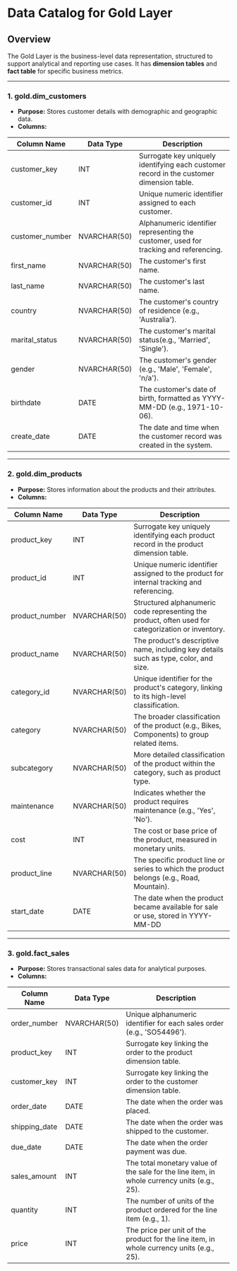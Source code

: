 # Data Catalog for Gold Layer

## Overview
The Gold Layer is the business-level data representation, structured to support analytical and reporting use cases. It has **dimension tables** and **fact table** for specific business metrics.

---

### 1. gold.dim_customers
- **Purpose:** Stores customer details with demographic and geographic data.
- **Columns:**

| Column Name      | Data Type     | Description                                                                                   |
|------------------|---------------|-----------------------------------------------------------------------------------------------|
| customer_key     | INT           | Surrogate key uniquely identifying each customer record in the customer dimension table.               |
| customer_id      | INT           | Unique numeric identifier assigned to each customer.                                        |
| customer_number  | NVARCHAR(50)  | Alphanumeric identifier representing the customer, used for tracking and referencing.         |
| first_name       | NVARCHAR(50)  | The customer's first name.                                         |
| last_name        | NVARCHAR(50)  | The customer's last name.                                                     |
| country          | NVARCHAR(50)  | The customer's country of residence (e.g., 'Australia').                               |
| marital_status   | NVARCHAR(50)  | The customer's marital status(e.g., 'Married', 'Single').                              |
| gender           | NVARCHAR(50)  | The customer's gender (e.g., 'Male', 'Female', 'n/a').                                  |
| birthdate        | DATE          | The customer's date of birth, formatted as YYYY-MM-DD (e.g., 1971-10-06).               |
| create_date      | DATE          | The date and time when the customer record was created in the system.|

---

### 2. gold.dim_products
- **Purpose:** Stores information about the products and their attributes.
- **Columns:**

| Column Name         | Data Type     | Description                                                                                   |
|---------------------|---------------|-----------------------------------------------------------------------------------------------|
| product_key         | INT           | Surrogate key uniquely identifying each product record in the product dimension table.         |
| product_id          | INT           | Unique numeric identifier assigned to the product for internal tracking and referencing.            |
| product_number      | NVARCHAR(50)  | Structured alphanumeric code representing the product, often used for categorization or inventory. |
| product_name        | NVARCHAR(50)  | The product's descriptive name, including key details such as type, color, and size.         |
| category_id         | NVARCHAR(50)  | Unique identifier for the product's category, linking to its high-level classification.     |
| category            | NVARCHAR(50)  | The broader classification of the product (e.g., Bikes, Components) to group related items.  |
| subcategory         | NVARCHAR(50)  | More detailed classification of the product within the category, such as product type.      |
| maintenance         | NVARCHAR(50)  | Indicates whether the product requires maintenance (e.g., 'Yes', 'No').                       |
| cost                | INT           | The cost or base price of the product, measured in monetary units.                            |
| product_line        | NVARCHAR(50)  | The specific product line or series to which the product belongs (e.g., Road, Mountain).      |
| start_date          | DATE          | The date when the product became available for sale or use, stored in YYYY-MM-DD            |

---

### 3. gold.fact_sales
- **Purpose:** Stores transactional sales data for analytical purposes.
- **Columns:**

| Column Name     | Data Type     | Description                                                                                   |
|-----------------|---------------|-----------------------------------------------------------------------------------------------|
| order_number    | NVARCHAR(50)  | Unique alphanumeric identifier for each sales order (e.g., 'SO54496').                      |
| product_key     | INT           | Surrogate key linking the order to the product dimension table.                               |
| customer_key    | INT           | Surrogate key linking the order to the customer dimension table.                              |
| order_date      | DATE          | The date when the order was placed.                                                           |
| shipping_date   | DATE          | The date when the order was shipped to the customer.                                          |
| due_date        | DATE          | The date when the order payment was due.                                                      |
| sales_amount    | INT           | The total monetary value of the sale for the line item, in whole currency units (e.g., 25).   |
| quantity        | INT           | The number of units of the product ordered for the line item (e.g., 1).                       |
| price           | INT           | The price per unit of the product for the line item, in whole currency units (e.g., 25).      |
